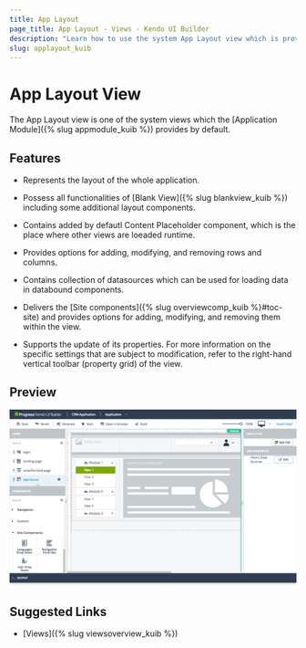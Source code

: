 ```yaml
---
title: App Layout
page_title: App Layout - Views - Kendo UI Builder
description: "Learn how to use the system App Layout view which is provided by the Kendo UI Builder tool for creating and managing Angular and AngularJS-based web applications."
slug: applayout_kuib
---
```


# App Layout View

The App Layout view is one of the system views which the [Application Module]({% slug appmodule_kuib %}) provides by default.

## Features

* Represents the layout of the whole application.
* Possess all functionalities of [Blank View]({% slug blankview_kuib %}) including some additional layout components.
* Contains added by defautl Content Placeholder component, which is the place where other views are loeaded runtime.
* Provides options for adding, modifying, and removing rows and columns.
* Contains collection of datasources which can be used for loading data in databound components.
* Delivers the [Site components]({% slug overviewcomp_kuib %}#toc-site) and provides options for adding, modifying, and removing them within the view.

* Supports the update of its properties. For more information on the specific settings that are subject to modification, refer to the right-hand vertical toolbar (property grid) of the view.

## Preview

<img src="../images/kuib-views-app-layout.png" class="img-responsive" alt="App layout view"/>

## Suggested Links

* [Views]({% slug viewsoverview_kuib %})
